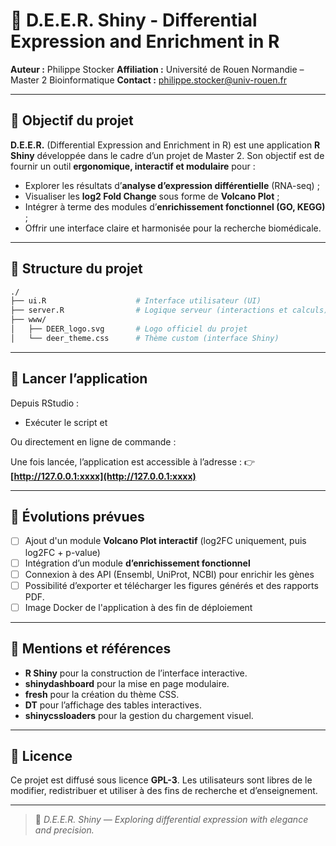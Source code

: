 # 🦌 D.E.E.R. Shiny - Differential Expression and Enrichment in R

**Auteur :** Philippe Stocker
**Affiliation :** Université de Rouen Normandie – Master 2 Bioinformatique
**Contact :** [philippe.stocker@univ-rouen.fr](mailto:philippe.stocker@univ-rouen.fr)

---

## 🎯 Objectif du projet

**D.E.E.R.** (Differential Expression and Enrichment in R) est une application **R Shiny** développée dans le cadre d’un projet de Master 2.
Son objectif est de fournir un outil **ergonomique, interactif et modulaire** pour :

* Explorer les résultats d’**analyse d’expression différentielle** (RNA-seq) ;
* Visualiser les **log2 Fold Change** sous forme de **Volcano Plot** ;
* Intégrer à terme des modules d’**enrichissement fonctionnel (GO, KEGG)** ;
* Offrir une interface claire et harmonisée pour la recherche biomédicale.

---

## 📂 Structure du projet

```bash
./
├── ui.R                    # Interface utilisateur (UI)
├── server.R                # Logique serveur (interactions et calculs)
├── www/
│   ├── DEER_logo.svg       # Logo officiel du projet
│   └── deer_theme.css      # Thème custom (interface Shiny)
```

---

## 🚀 Lancer l’application

Depuis RStudio :

- Exécuter le script et 

Ou directement en ligne de commande :

Une fois lancée, l’application est accessible à l’adresse :
👉 **[http://127.0.0.1:xxxx](http://127.0.0.1:xxxx)**

---

## 🔮 Évolutions prévues

* [ ] Ajout d'un module **Volcano Plot interactif** (log2FC uniquement, puis log2FC + p-value)
* [ ] Intégration d’un module **d’enrichissement fonctionnel**
* [ ] Connexion à des API (Ensembl, UniProt, NCBI) pour enrichir les gènes
* [ ] Possibilité d’exporter et télécharger les figures générés et des rapports PDF.
* [ ] Image Docker de l'application à des fin de déploiement

---

## 🧠 Mentions et références

* **R Shiny** pour la construction de l’interface interactive.
* **shinydashboard** pour la mise en page modulaire.
* **fresh** pour la création du thème CSS.
* **DT** pour l’affichage des tables interactives.
* **shinycssloaders** pour la gestion du chargement visuel.

---

## 🧩 Licence

Ce projet est diffusé sous licence **GPL-3**.
Les utilisateurs sont libres de le modifier, redistribuer et utiliser à des fins de recherche et d’enseignement.

---

> 🦌 *D.E.E.R. Shiny — Exploring differential expression with elegance and precision.*
